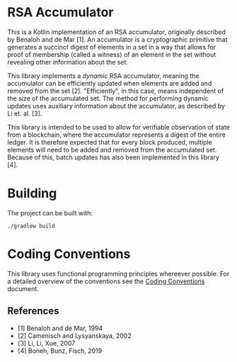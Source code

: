 # RSA Accumulator

This is a Kotlin implementation of an RSA accumulator, originally described by
Benaloh and de Mar [1]. An accumulator is a cryptographic primitive that
generates a succinct digest of elements in a set in a way that allows for proof
of membership (called a witness) of an element in the set without revealing
other information about the set.

This library implements a _dynamic_ RSA accumulator, meaning the accumulator can
be efficiently updated when elements are added and removed from the set [2].
"Efficiently", in this case, means independent of the size of the accumulated set.
The method for performing dynamic updates uses auxiliary information about the
accumulator, as described by Li et. al. [3].

This library is intended to be used to allow for verifiable observation of state
from a blockchain, where the accumulator represents a digest of the entire
ledger. It is therefore expected that for every block produced, multiple
elements will need to be added and removed from the accumulated set. Because of
this, batch updates has also been implemented in this library [4].

# Building

The project can be built with:

```
./gradlew build
```

# Coding Conventions

This library uses functional programming principles whereever possible. For a
detailed overview of the conventions see the [Coding
Conventions](coding-conventions.md) document.

## References

- [1] Benaloh and de Mar, 1994
- [2] Camenisch and Lysyanskaya, 2002
- [3] Li, Li, Xue, 2007
- [4] Boneh, Bunz, Fisch, 2019
